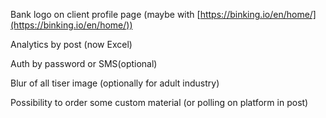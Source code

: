 Bank logo on client profile page (maybe with [https://binking.io/en/home/](https://binking.io/en/home/))

Analytics by post (now Excel)

Auth by password or SMS(optional)

Blur of all tiser image (optionally for adult industry)

Possibility to order some custom material (or polling on platform in post)
